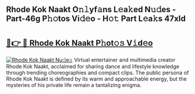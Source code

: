 ## Rhode Kok Naakt O𝚗𝚕yf𝚊ns L𝚎a𝚔ed N𝚞𝚍es - Part-46g P𝚑𝚘tos Vi𝚍𝚎o - H𝚘𝚝 Part L𝚎a𝚔s 47xId

# <h2><a href="http://kf4sgu.oniu.top/?m=Rhode+Kok+Naakt">🔗👉 🔴 Rhode Kok Naakt P𝚑ot𝚘𝚜 V𝚒d𝚎o</a></h2>

[![Rhode Kok Naakt Nu𝚍e𝚜](https://i.imgur.com/0qMVB7G.gif)](http://kf4sgu.oniu.top/?m=Rhode+Kok+Naakt)
Virtual entertainer and multimedia creator Rhode Kok Naakt, acclaimed for sharing dance and lifestyle knowledge through trending choreographies and compact clips. The public persona of Rhode Kok Naakt is defined by its warm and approachable energy, but the mysteries of his private life remain a tantalizing enigma.  
